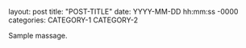 layout: post
title: "POST-TITLE"
date: YYYY-MM-DD hh:mm:ss -0000
categories: CATEGORY-1 CATEGORY-2

Sample massage.
